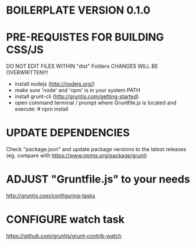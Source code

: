 BOILERPLATE VERSION 0.1.0
==============================================================




PRE-REQUISTES FOR BUILDING CSS/JS
==============================================================

DO NOT EDIT FILES WITHIN "dist" Folders
CHANGES WILL BE OVERWRITTEN!!!
- install nodejs (http://nodejs.org/)
- make sure 'node' and 'npm' is in your system PATH
- install grunt-cli (http://gruntjs.com/getting-started)
- open command terminal / prompt where Gruntfile.js is located and execute: # npm install



	
UPDATE DEPENDENCIES
==============================================================

Check "package.json" and update package versions to the latest releases (eg. compare with https://www.npmjs.org/package/grunt)


	

ADJUST "Gruntfile.js" to your needs
==============================================================

http://gruntjs.com/configuring-tasks




CONFIGURE watch task
==============================================================

https://github.com/gruntjs/grunt-contrib-watch



